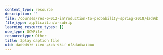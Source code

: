```yaml
---
content_type: resource
description: ''
file: /courses/res-6-012-introduction-to-probability-spring-2018/dad9d57611e043c3951f6f8dad3a1b00_aJXfyfQs2Mc.srt
file_type: application/x-subrip
learning_resource_types: []
ocw_type: OCWFile
resourcetype: Other
title: 3play caption file
uid: dad9d576-11e0-43c3-951f-6f8dad3a1b00
---
```

